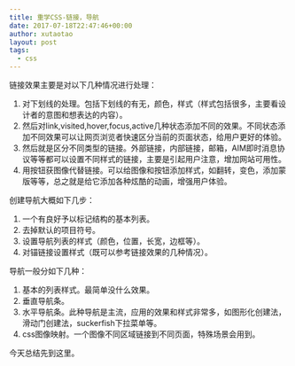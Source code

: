 ```yaml
---
title: 重学CSS-链接，导航
date: 2017-07-18T22:47:46+00:00
author: xutaotao
layout: post
tags:
  - css
---
```

链接效果主要是对以下几种情况进行处理：

  1. 对下划线的处理。包括下划线的有无，颜色，样式（样式包括很多，主要看设计者的意图和想表达的内容）。
  2. 然后对link,visited,hover,focus,active几种状态添加不同的效果。不同状态添加不同效果可以让网页浏览者快速区分当前的页面状态，给用户更好的体验。
  3. 然后就是区分不同类型的链接。外部链接，内部链接，邮箱，AIM即时消息协议等等都可以设置不同样式的链接，主要是引起用户注意，增加网站可用性。
  4. 用按钮获图像代替链接。可以给图像和按钮添加样式，如翻转，变色，添加蒙版等等，总之就是给它添加各种炫酷的动画，增强用户体验。

创建导航大概如下几步：

  1. 一个有良好予以标记结构的基本列表。
  2. 去掉默认的项目符号。
  3. 设置导航列表的样式（颜色，位置，长宽，边框等）。
  4. 对锚链接设置样式（既可以参考链接效果的几种情况）。

导航一般分如下几种：

  1. 基本的列表样式。最简单没什么效果。
  2. 垂直导航条。
  3. 水平导航条。此种导航是主流，应用的效果和样式非常多，如图形化创建法，滑动门创建法，suckerfish下拉菜单等。
  4. css图像映射。一个图像不同区域链接到不同页面，特殊场景会用到。

今天总结先到这里。